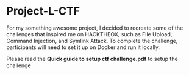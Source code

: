 # Project-L-CTF
For my something awesome project, I decided to recreate some of the challenges that inspired me on HACKTHEOX, such as File Upload, Command Injection, and Symlink Attack. To complete the challenge, participants will need to set it up on Docker and run it locally.

Please read the **Quick guide to setup ctf challenge.pdf** to setup the challenge
